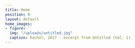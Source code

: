 ```yaml
---
title: Home
position: 0
layout: default
home_images:
- figure: 
  img: "/uploads/untitled.jpg"
  caption: Rachel, 2017 - excerpt from Untitled (Vol. 1)
---
```


